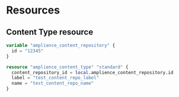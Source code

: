 # Resources
## Content Type resource
```terraform
variable "amplience_content_repository" {
  id = "12345"
}

resource "amplience_content_type" "standard" {
  content_repository_id = local.amplience_content_repository.id
  label = "test_content_repo_label"
  name = "test_content_repo_name"
}
```
